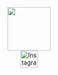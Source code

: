 <div id="header" align="center">
  <img src="https://media.giphy.com/media/JqmupuTVZYaQX5s094/giphy.gif" width="100"/>
</div>
<div id="header" align="center">  
  <a href="https://www.instagram.com/ваш_аккаунт" target="_blank">
    <img src="https://upload.wikimedia.org/wikipedia/commons/a/a5/Instagram_icon.png" alt="Instagram" style="width:40px;height:40px;border:0;">
  </a>
</div>
